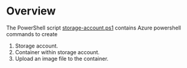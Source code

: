 # Overview
 The PowerShell script [storage-account.ps1](storage-account.ps1) contains Azure powershell commands to create
 1. Storage account.
 2. Container within storage account.
 3. Upload an image file to the container.
